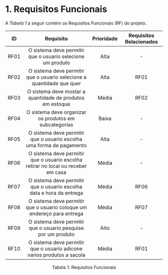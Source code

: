 # 1. Requisitos Funcionais

<p align="justify">A <i>Tabela 1</i> a seguir contém os Requisitos Funcionais (RF) do projeto.</p>

| ID   |                                  Requisito                                           | Prioridade | Requisitos Relacionados |
| :--: | :-----------------------------------------------------------------------------------------------:| :--------: | :---------: |
| RF01 |   O sistema deve permitir que o usuario selecione um produto                                     |  Alta      |     -       |
| RF02 |   O sistema deve permitir que o usuario selecione a quantidade que quer                          |  Alta      |    RF01     |
| RF03 |   O sistema deve mostar a quantidade de produtos em estoque                                      |  Média     |    RF02     |
| RF04 |   O sistema deve organizar os produtos em subcategorias                                          |  Baixa     |     -       |
| RF05 |   O sistema deve permitir que o usuario escolha uma forma de pagamento                           |  Alta      |     -       |
| RF06 |   O sistema deve permitir que o usuario escolha retirar no local ou receber em casa              |  Média     |     -       |
| RF07 |   O sistema deve permitir que o usuario escolha data e hora da entrega                           |  Média     |     RF06    |
| RF08 |   O sistema deve permitir que o usuario coloque um endereço para entrega                         |  Média     |     RF07    |
| RF09 |   O sistema deve permitir que o usuario pesquise por um produto                                  |  Alto      |     -       |
| RF10 |   O sistema deve permitir que o usuario adicone varios produtos a sacola                         |  Média     |     RF01    |


<div style="text-align: center">
<p>Tabela 1: Requisitos Funcionais</p>
</div>
